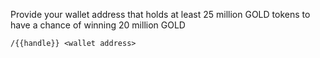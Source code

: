 Provide your wallet address that holds at least 25 million GOLD tokens to have a chance of winning 20 million GOLD  

`/{{handle}} <wallet address>`